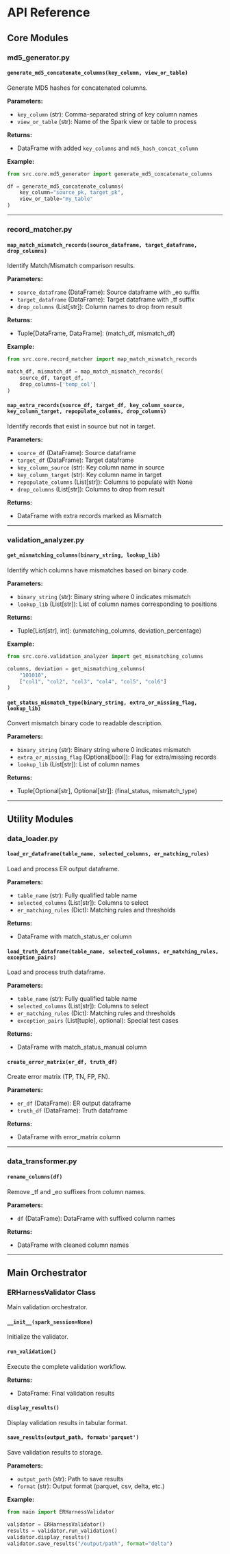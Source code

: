 # API Reference

## Core Modules

### md5_generator.py

#### `generate_md5_concatenate_columns(key_column, view_or_table)`

Generate MD5 hashes for concatenated columns.

**Parameters:**
- `key_column` (str): Comma-separated string of key column names
- `view_or_table` (str): Name of the Spark view or table to process

**Returns:**
- DataFrame with added `key_columns` and `md5_hash_concat_column`

**Example:**
```python
from src.core.md5_generator import generate_md5_concatenate_columns

df = generate_md5_concatenate_columns(
    key_column="source_pk, target_pk",
    view_or_table="my_table"
)
```

---

### record_matcher.py

#### `map_match_mismatch_records(source_dataframe, target_dataframe, drop_columns)`

Identify Match/Mismatch comparison results.

**Parameters:**
- `source_dataframe` (DataFrame): Source dataframe with _eo suffix
- `target_dataframe` (DataFrame): Target dataframe with _tf suffix
- `drop_columns` (List[str]): Column names to drop from result

**Returns:**
- Tuple[DataFrame, DataFrame]: (match_df, mismatch_df)

**Example:**
```python
from src.core.record_matcher import map_match_mismatch_records

match_df, mismatch_df = map_match_mismatch_records(
    source_df, target_df, 
    drop_columns=['temp_col']
)
```

#### `map_extra_records(source_df, target_df, key_column_source, key_column_target, repopulate_columns, drop_columns)`

Identify records that exist in source but not in target.

**Parameters:**
- `source_df` (DataFrame): Source dataframe
- `target_df` (DataFrame): Target dataframe
- `key_column_source` (str): Key column name in source
- `key_column_target` (str): Key column name in target
- `repopulate_columns` (List[str]): Columns to populate with None
- `drop_columns` (List[str]): Columns to drop from result

**Returns:**
- DataFrame with extra records marked as Mismatch

---

### validation_analyzer.py

#### `get_mismatching_columns(binary_string, lookup_lib)`

Identify which columns have mismatches based on binary code.

**Parameters:**
- `binary_string` (str): Binary string where 0 indicates mismatch
- `lookup_lib` (List[str]): List of column names corresponding to positions

**Returns:**
- Tuple[List[str], int]: (unmatching_columns, deviation_percentage)

**Example:**
```python
from src.core.validation_analyzer import get_mismatching_columns

columns, deviation = get_mismatching_columns(
    "101010",
    ["col1", "col2", "col3", "col4", "col5", "col6"]
)
```

#### `get_status_mismatch_type(binary_string, extra_or_missing_flag, lookup_lib)`

Convert mismatch binary code to readable description.

**Parameters:**
- `binary_string` (str): Binary string where 0 indicates mismatch
- `extra_or_missing_flag` (Optional[bool]): Flag for extra/missing records
- `lookup_lib` (List[str]): List of column names

**Returns:**
- Tuple[Optional[str], Optional[str]]: (final_status, mismatch_type)

---

## Utility Modules

### data_loader.py

#### `load_er_dataframe(table_name, selected_columns, er_matching_rules)`

Load and process ER output dataframe.

**Parameters:**
- `table_name` (str): Fully qualified table name
- `selected_columns` (List[str]): Columns to select
- `er_matching_rules` (Dict): Matching rules and thresholds

**Returns:**
- DataFrame with match_status_er column

#### `load_truth_dataframe(table_name, selected_columns, er_matching_rules, exception_pairs)`

Load and process truth dataframe.

**Parameters:**
- `table_name` (str): Fully qualified table name
- `selected_columns` (List[str]): Columns to select
- `er_matching_rules` (Dict): Matching rules and thresholds
- `exception_pairs` (List[tuple], optional): Special test cases

**Returns:**
- DataFrame with match_status_manual column

#### `create_error_matrix(er_df, truth_df)`

Create error matrix (TP, TN, FP, FN).

**Parameters:**
- `er_df` (DataFrame): ER output dataframe
- `truth_df` (DataFrame): Truth dataframe

**Returns:**
- DataFrame with error_matrix column

---

### data_transformer.py

#### `rename_columns(df)`

Remove _tf and _eo suffixes from column names.

**Parameters:**
- `df` (DataFrame): DataFrame with suffixed column names

**Returns:**
- DataFrame with cleaned column names

---

## Main Orchestrator

### ERHarnessValidator Class

Main validation orchestrator.

#### `__init__(spark_session=None)`

Initialize the validator.

#### `run_validation()`

Execute the complete validation workflow.

**Returns:**
- DataFrame: Final validation results

#### `display_results()`

Display validation results in tabular format.

#### `save_results(output_path, format='parquet')`

Save validation results to storage.

**Parameters:**
- `output_path` (str): Path to save results
- `format` (str): Output format (parquet, csv, delta, etc.)

**Example:**
```python
from main import ERHarnessValidator

validator = ERHarnessValidator()
results = validator.run_validation()
validator.display_results()
validator.save_results("/output/path", format="delta")
```
